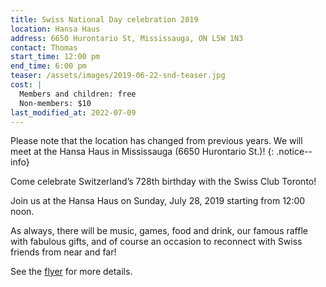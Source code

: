 ```yaml
---
title: Swiss National Day celebration 2019
location: Hansa Haus
address: 6650 Hurontario St, Mississauga, ON L5W 1N3
contact: Thomas
start_time: 12:00 pm
end_time: 6:00 pm
teaser: /assets/images/2019-06-22-snd-teaser.jpg
cost: |
  Members and children: free
  Non-members: $10
last_modified_at: 2022-07-09
---
```


Please note that the location has changed from previous years. We will meet at
the Hansa Haus in Mississauga (6650 Hurontario St.)!
{: .notice--info}

Come celebrate Switzerland’s 728th birthday with the Swiss Club Toronto!

Join us at the Hansa Haus on Sunday, July 28, 2019 starting from 12:00 noon.

As always, there will be music, games, food and drink, our famous raffle with
fabulous gifts, and of course an occasion to reconnect with Swiss friends from
near and far!

See the [flyer] for more details.

[flyer]: </assets/pdf/2019-07-28-snd-flyer.pdf>
